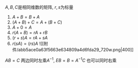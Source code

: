 
$A,B,C$是相同维数的矩阵, $r,s$为标量
1. $A+B=B+A$
2. $(A+B)+C=A+(B+C)$
3. $A+0=A$
4. $r(A+B)=rA+rB$
5. $(r+s)A=rA+sA$
6. $r(sA)=(rs)A$
![[附件/abb5ace0a63f5663e634809a4d6fda29_720w.png|400]]

$AB=C$ 两边同时左乘$A^{-1}$, $EB=B=A^{-1}C$ 
	也可以同时右乘
